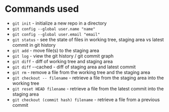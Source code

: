 # Commands used
- `git init` - initialize a new repo in a directory
- `git config --global user.name "name"`
- `git config --global user.email "email"`
- `git status` - see the state of files in working tree, staging area vs latest commit in git history
- `git add` - move file(s) to the staging area
- `git log` - view the git history / git commit graph
- `git diff` - diff of working tree and staging area
- `git diff` --cached - diff of staging area and latest commit
- `git rm` - remove a file from the working tree and the staging area
- `git checkout -- filename` - retrieve a file from the staging area into the working tree
- `git reset HEAD filename` - retrieve a file from the latest commit into the staging area
- `git checkout (commit hash) filename` - retrieve a file from a previous commit